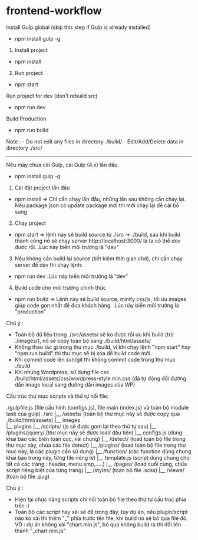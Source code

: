 # frontend-workflow

Install Gulp global (skip this step if Gulp is already installed)
- npm install gulp -g

1. Install project
- npm install

2. Run project
- npm start

Run project for dev (don't rebuild src)
- npm run dev

Build Production
- npm run build

Note : 
    - Do not edit any files in directory ./build/
    - Edit/Add/Delete data in directory ./src/

-----------------------------------------------------------------

Nếu máy chưa cài Gulp, cài Gulp (4.x) lần đầu.
- npm install gulp -g

1. Cài đặt project lần đầu
- npm install
=> Chỉ cần chạy lần đầu, những lần sau không cần chạy lại. 
Nếu package.json có update package mới thì mới chạy lại để cài bổ sung

2. Chạy project
- npm start
=> lệnh này sẽ build source từ ./src -> ./build, sau khi build thành công nó sẽ chạy server http://localhost:3000/ là ta có thể dev được rồi.
.Lúc này biến môi trường là "dev"

3. Nếu không cần build lại source (tiết kiệm thời gian chờ), chỉ cần chạy server để dev thì chạy lệnh:
- npm run dev
.Lúc này biến môi trường là "dev"

4. Build code cho môi trường chính thức
- npm run build
=> Lệnh này sẽ build source, minify css/js, tối ưu images giúp code gọn nhất để đưa khách hàng.
.Lúc này biến môi trường là "production"

Chú ý : 
 - Toàn bộ dữ liệu trong ./src/assets/ sẽ ko được tối ưu khi build (trừ ./images/), nó sẽ copy toàn bộ sang ./build/html/assets/
 - Không thao tác gì trong thư mục ./build, vì khi chạy lệnh "npm start" hay "npm run build" thì thư mục sẽ bị xóa để build code mới.
 - Khi commit code lên svn/git thì không commit code trong thư mục ./build
 - Khi nhúng Wordpress, sử dụng file css /build/html/assets/css/wordpress-style.min.css (đã tự động đổi đường dẫn image local sang đường dẫn images của WP)








Cấu trúc thư mục scripts và thứ tự nối file:

./gulpfile.js   (file cấu hình (configs.js), file main (index.js) và toàn bộ module task của gulp)
./src 
    |__ /assets/                (toàn bộ thư mục này sẽ được copy qua ./build/html/assets)
        |__ images              
        |__ plugins
    |__ /scripts/ (js sẽ được gom lại theo thứ tự sau)
        |__ /plugins/jquery/    (thư mục này sẽ được load đầu tiên)
        |__ configs.js          (dùng khai báo các biến toàn cục, xài chung)
        |__ /detect/            (load toàn bộ file trong thư mục này, chứa các file detect) 
        |__ /plugins/           (load toàn bộ file trong thư mục này, là các plugin cần sử dụng)
        |__ /function/          (các function dùng chung khai báo trong này, từng file riêng lẻ)
        |__ template.js         (script dùng chung cho tất cả các trang : header, menu smp,.....)
        |__ /pages/             (load cuối cùng, chứa script riêng biệt của từng trang)
    |__ /styles/                (toàn bộ file .scss)
    |__ /views/                 (toàn bộ file .pug)

Chú ý : 
- Hiện tại chức năng scripts chỉ nối toàn bộ file theo thứ tự cấu trúc phía trên :) 
- Toàn bộ các script hay xài sẽ để trong đây, tùy dự án, nếu plugin/script nào ko xài thì thêm "_" phía trước tên file, khi build nó sẽ bỏ qua file đó.
VD : dự án không xài "chart.min.js", bỏ qua không build ra thì đổi tên thành "_chart.min.js"
